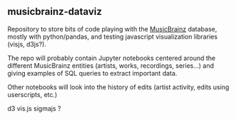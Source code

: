 musicbrainz-dataviz
-------------------

Repository to store bits of code playing with the [MusicBrainz](https://musicbrainz.org) database, mostly with python/pandas, and testing javascript visualization libraries (visjs, d3js?).

The repo will probably contain Jupyter notebooks centered around the different MusicBrainz entities (artists, works, recordings, series...) and giving examples of SQL queries to extract important data.

Other notebooks will look into the history of edits (artist activity, edits using userscripts, etc.)


d3
vis.js
sigmajs ?
